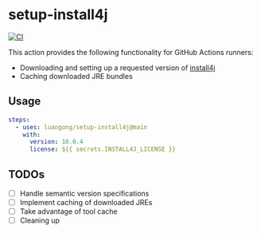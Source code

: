 # setup-install4j

[![CI](https://github.com/luangong/setup-install4j/actions/workflows/ci.yml/badge.svg)](https://github.com/luangong/setup-install4j/actions/workflows/ci.yml)

This action provides the following functionality for GitHub Actions runners:

- Downloading and setting up a requested version of [install4j](https://www.ej-technologies.com/products/install4j/overview.html)
- Caching downloaded JRE bundles

## Usage

```yml
steps:
  - uses: luangong/setup-install4j@main
    with:
      version: 10.0.4
      license: ${{ secrets.INSTALL4J_LICENSE }}
```

<!--
### Caching JREs

The action has a built-in functionality for caching and restoring JREs for bundling.  It uses [actions/cache](https://github.com/actions/cache) under the hood for caching JRE bundles but requires less configuration settings.  See the [JRE Bundles](https://www.ej-technologies.com/resources/install4j/help/doc/concepts/jreBundles.html) section of the official documentation for more details.
-->

## TODOs

- [ ] Handle semantic version specifications
- [ ] Implement caching of downloaded JREs
- [ ] Take advantage of tool cache
- [ ] Cleaning up
